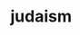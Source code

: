 # judaism
<!--summary: Judaism is the ethnic religion of the Jewish people, comprising the collective religious, cultural and legal tradition and civilization of the Jewish people. Judaism is considered by religious Jews to be the expression of the covenant that God established with the Children of Israel. It encompasses a wide body of texts, practices, theological positions, and forms of organization. The Torah is part of the larger text known as the Tanakh or the Hebrew Bible, and supplemental oral tradition represented by later texts such as the Midrash and the Talmud. With between 14.5 and 17.4 million adherents worldwide, Judaism is the tenth largest religion in the world.-->